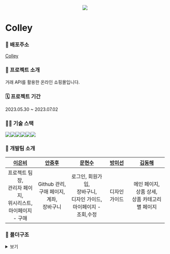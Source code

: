 <p align='center'><img src="https://colley.market/web/upload/category/logo/9dec339bd19e5e585ab528ff4c0b5dad_dATXM62tzO_5_top.jpg"></p>

# Colley
### 🔗 배포주소
[Colley](taem2colley.netlify.app)

### 📄 프로젝트 소개
거래 API를 활용한 온라인 쇼핑몰입니다.

### 🗓 프로젝트 기간
2023.05.30 ~ 2023.07.02

### 🧑‍💻 기술 스택
<div style="display: flex">
<img src="https://img.shields.io/badge/React-61DAFB?style=flat&logo=React&logoColor=white"/>
<img src="https://img.shields.io/badge/Typescript-3178C6?style=flat&logo=typescript&logoColor=white"/>
<img src="https://img.shields.io/badge/VITE-646CFF?style=flat&logo=vite&logoColor=white"/>
<img src="https://img.shields.io/badge/Sass-CC6699?style=flat&logo=sass&logoColor=white"/>
<img src="https://img.shields.io/badge/Swiper-6332F6?style=flat&logo=swiper&logoColor=white"/>
<img src="https://img.shields.io/badge/Axios-5A29E4?style=flat&logo=axios&logoColor=white"/>
</div>

### 🤝 개발팀 소개

|**[이은비](https://github.com/)**|**[안중후](https://github.com/)**|**[문현수](https://github.com/)**|**[방미선](https://github.com/)**|**[김동해](https://github.com/THEEASTSEA)**                                                 
| :--------------------------------------------------------------------------------------------------------------------------------------: | :------------------------------------------------------------------------------------------------------------------------------------------------: | :--------------------------------------------------------------------------------------------------------------------------------------: | :---------------------------------------------------------------------------------------------------------------------------------------: | :----------------------------------------------------------------------------------------------------------------------------------------: |
프로젝트 팀장,<br>관리자 페이지,<br> 위시리스트, <br> 마이페이지 - 구매                                                        |Github 관리, <br>구매 페이지, 계좌,<br>장바구니 | 로그인, 회원가입,<br>장바구니,<br> 디자인 가이드,<br> 마이페이지 - 조회,수정                                                 | 디자인 가이드 | 메인 페이지, <br>상품 상세,<br>상품 카테고리별 페이지|

### 📂 폴더구조

<details>
<summary>보기</summary>
<div markdown="1">


```
📦src  
┣ 📂api  
┣ 📂assets  
┣ 📂components  
┃ ┣ 📂admin  
┃ ┣ 📂cart  
┃ ┣ 📂common  
┃ ┣ 📂main  
┃ ┣ 📂mypage  
┃ ┣ 📂payment  
┃ ┣ 📂product  
┃ ┣ 📜App.tsx  
┃ ┗ 📜index.ts  
┣ 📂constants  
┣ 📂contexts  
┣ 📂hooks  
┣ 📂pages  
┃ ┣ 📂admin  
┃ ┣ 📂login  
┃ ┣ 📂mypage  
┃ ┣ 📂payment  
┃ ┣ 📂product  
┃ ┣ 📜Home.tsx  
┃ ┣ 📜Router.tsx  
┃ ┗ 📜index.ts  
┣ 📂services  
┣ 📂styles  
┃ ┣ 📂abstracts  
┃ ┣ 📂components  
┃ ┃ ┣ 📂admin  
┃ ┃ ┣ 📂cart  
┃ ┃ ┣ 📂main  
┃ ┃ ┣ 📂mypage  
┃ ┃ ┣ 📂payment  
┃ ┃ ┣ 📂product  
┃ ┃ ┣ 📜Modal.module.scss  
┃ ┃ ┣ 📜badge.module.scss  
┃ ┃ ┗ 📜errorComponent.module.scss  
┃ ┣ 📂layout  
┃ ┣ 📂pages  
┃ ┗ 📜common.scss  
┣ 📂types  
┃ ┣ 📂swiper  
┣ 📂utils  
┣ 📜main.tsx  
┗ 📜vite-env.d.ts
```

</div>
</details>
